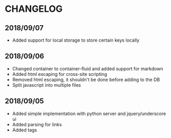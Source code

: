 # CHANGELOG

## 2018/09/07
- Added support for local storage to store certain keys locally

## 2018/09/06
- Changed container to container-fluid and added support for markdown
- Added html escaping for cross-site scripting
- Removed html escaping, it shouldn't be done before adding to the DB
- Split javascript into multiple files

## 2018/09/05
- Added simple implementation with python server and jquery/underscore ui
- Added parsing for links
- Added tags
